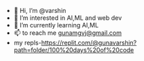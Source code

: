 - 👋 Hi, I’m @varshin
- 👀 I’m interested in AI,ML and web dev
- 🌱 I’m currently learning AI,ML
- 📫 to reach me gunamgvj@gmail.com
- my repls-https://replit.com/@gunavarshin?path=folder/100%20days%20of%20code
<!---
guna-varshinn/guna-varshinn is a ✨ special ✨ repository because its `README.md` (this file) appears on your GitHub profile.
You can click the Preview link to take a look at your changes.
💞️ I’m looking to collaborate on ...
--->
 <!-- ### My skils are:
  <img src="https://th.bing.com/th/id/OIP.u_OlMzXUarf51JDJ-vbGDAAAAA?w=212&h=197&c=7&r=0&o=5&dpr=1.3&pid=1.7" >
  -->
  
